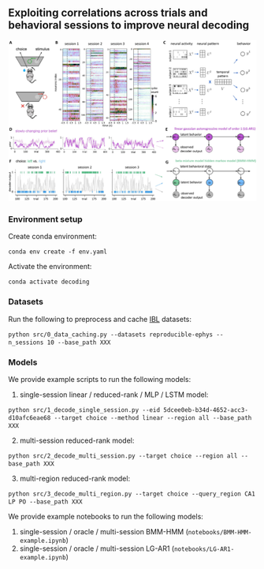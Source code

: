 ## Exploiting correlations across trials and behavioral sessions to improve neural decoding

<p align="center">
    <img src=assets/figure.jpg />
</p>

### Environment setup

Create conda environment:
```
conda env create -f env.yaml
```

Activate the environment:
```
conda activate decoding
```
  

### Datasets

Run the following to preprocess and cache [IBL](https://int-brain-lab.github.io/iblenv/index.html) datasets:
```
python src/0_data_caching.py --datasets reproducible-ephys --n_sessions 10 --base_path XXX
```

### Models

We provide example scripts to run the following models:

1. single-session linear / reduced-rank / MLP / LSTM model:
```
python src/1_decode_single_session.py --eid 5dcee0eb-b34d-4652-acc3-d10afc6eae68 --target choice --method linear --region all --base_path XXX 
```

2. multi-session reduced-rank model:
```
python src/2_decode_multi_session.py --target choice --region all --base_path XXX
```

3. multi-region reduced-rank model:
```
python src/3_decode_multi_region.py --target choice --query_region CA1 LP PO --base_path XXX
```

We provide example notebooks to run the following models:

1. single-session / oracle / multi-session BMM-HMM (`notebooks/BMM-HMM-example.ipynb`)
2. single-session / oracle / multi-session LG-AR1 (`notebooks/LG-AR1-example.ipynb`)
